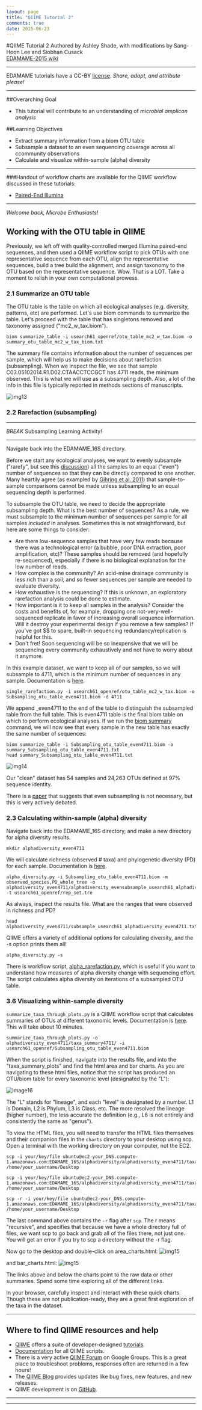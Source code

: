 ```yaml
---
layout: page
title: "QIIME Tutorial 2"
comments: true
date: 2015-06-23
---
```

#QIIME Tutorial 2
Authored by Ashley Shade, with modifications by Sang-Hoon Lee and Siobhan Cusack  
[EDAMAME-2015 wiki](https://github.com/edamame-course/2015-tutorials/wiki)

***
EDAMAME tutorials have a CC-BY [license](https://github.com/edamame-course/2015-tutorials/blob/master/LICENSE.md). _Share, adapt, and attribute please!_
***

##Overarching Goal  
* This tutorial will contribute to an understanding of *microbial amplicon analysis*

##Learning Objectives
* Extract summary information from a biom OTU table
* Subsample a dataset to an even sequencing coverage across all ccommunity observations
* Calculate and visualize within-sample (alpha) diversity

***


###Handout of workflow charts are available for the QIIME workflow discussed in these tutorials:
-  [Paired-End Illumina](https://github.com/edamame-course/docs/tree/gh-pages/extra/Handouts/QIIMEFlowChart_IlluminaPairedEnds_13aug2014.pdf?raw=true)

***

_Welcome back, Microbe Enthusiasts!_  

## Working with the OTU table in QIIME

Previously, we left off with quality-controlled merged Illumina paired-end sequences, and then used a QIIME workflow script to pick OTUs with one representative sequence from each OTU, align the representative sequences, build a tree build the alignment, and assign taxonomy to the OTU based on the representative sequence.  Wow.  That is a LOT.  Take a moment to relish in your own computational prowess.


### 2.1  Summarize an OTU table

The OTU table is the table on which all ecological analyses (e.g. diversity, patterns, etc) are performed.  Let's use biom commands to summarize the table.  Let's proceed with the table that has singletons removed and taxonomy assigned ("mc2_w_tax.biom").

```
biom summarize_table -i usearch61_openref/otu_table_mc2_w_tax.biom -o summary_otu_table_mc2_w_tax_biom.txt
```

The summary file contains information about the number of sequences per sample, which will help us to make decisions about rarefaction (subsampling).  When we inspect the file, we see that sample C03.05102014.R1.D02.CTAACCTCCGCT has 4711 reads, the minimum observed.  This is what we will use as a subsampling depth.  Also, a lot of the info in this file is typically reported in methods sections of manuscripts.

![img13](../img/summary_table.jpg)


### 2.2 Rarefaction (subsampling)

***
*BREAK* Subsampling Learning Activity!
***


Navigate back into the EDAMAME_16S directory.

Before we start any ecological analyses, we want to evenly subsample ("rarefy", but see this [discussion](http://www.ploscompbiol.org/article/info%3Adoi%2F10.1371%2Fjournal.pcbi.1003531)) all the samples to an equal ("even") number of sequences so that they can be directly compared to one another. Many heartily agree (as exampled by [Gihring et al. 2011](http://onlinelibrary.wiley.com/doi/10.1111/j.1462-2920.2011.02550.x/full)) that sample-to-sample comparisons cannot be made unless subsampling to an equal sequencing depth is performed. 

To subsample the OTU table, we need to decide the appropriate subsampling depth. What is the best number of sequences?  As a rule, we must subsample to the minimum number of sequences per sample for all samples *included* in analyses.  Sometimes this is not straightforward, but here are some things to consider:

*  Are there low-sequence samples that have very few reads because there was a technological error (a bubble, poor DNA extraction, poor amplification, etc)?  These samples should be removed (and hopefully re-sequenced), especially if there is no biological explanation for the low number of reads.
*  How complex is the community?  An acid-mine drainage community is less rich than a soil, and so fewer sequences per sample are needed to evaluate diversity.
*  How exhaustive is the sequencing?  If this is unknown, an exploratory rarefaction analysis could be done to estimate.
*  How important is it to keep all samples in the analysis?  Consider the costs and benefits of, for example, dropping one not-very-well-sequenced replicate in favor of increasing overall sequence information.  Will it destroy your experimental design if you remove a few samples? If you've got $$ to spare, built-in sequencing redundancy/replication is helpful for this.
*  Don't fret!  Soon sequencing will be so inexpensive that we will be sequencing every community exhaustively and not have to worry about it anymore.

In this example dataset, we want to keep all of our samples, so we will subsample to 4711, which is the minimum number of sequences in any sample.  Documentation is [here](http://qiime.org/scripts/single_rarefaction.html?highlight=rarefaction).

```
single_rarefaction.py -i usearch61_openref/otu_table_mc2_w_tax.biom -o Subsampling_otu_table_even4711.biom -d 4711
```

We append _even4711 to the end of the table to distinguish the subsampled table from the full table.  This is even4711 table is the final biom table on which to perform ecological analyses.  If we run the [biom summary](http://biom-format.org/documentation/summarizing_biom_tables.html) command, we will now see that every sample in the new table has exactly the same number of sequences:

```
biom summarize_table -i Subsampling_otu_table_even4711.biom -o summary_Subsampling_otu_table_even4711.txt
head summary_Subsampling_otu_table_even4711.txt
```
![img14](../img/rarefaction.jpg)

Our "clean" dataset has 54 samples and 24,263 OTUs defined at 97% sequence identity.

There is a [paper](http://www.ploscompbiol.org/article/info%3Adoi%2F10.1371%2Fjournal.pcbi.1003531) that suggests that even subsampling is not necessary, but this is very actively debated.

### 2.3 Calculating within-sample (alpha) diversity

Navigate back into the EDAMAME_16S directory, and make a new directory for alpha diversity results.

```
mkdir alphadiversity_even4711

```

We will calculate richness (observed # taxa) and phylogenetic diversity (PD) for each sample.  Documentation is [here](http://qiime.org/scripts/alpha_diversity.html).

```
alpha_diversity.py -i Subsampling_otu_table_even4711.biom -m observed_species,PD_whole_tree -o alphadiversity_even4711/alphadiversity_evensubsample_usearch61_alphadiversity_even4711.txt -t usearch61_openref/rep_set.tre
```

As always, inspect the results file.  What are the ranges that were observed in richness and PD?

```
head alphadiversity_even4711/subsample_usearch61_alphadiversity_even4711.txt
```

QIIME offers a variety of additional options for calculating diversity, and the -s option prints them all!

```
alpha_diversity.py -s
```

There is workflow script, [alpha_rarefaction.py](http://qiime.org/scripts/alpha_rarefaction.html), which is useful if you want to understand how measures of alpha diversity change with sequencing effort.  The script calculates alpha diversity on iterations of a subsampled OTU table.

### 3.6 Visualizing within-sample diversity

`summarize_taxa_through_plots.py` is a QIIME workflow script that calculates summaries of OTUs at different taxonomic levels. Documentation is [here](http://qiime.org/scripts/summarize_taxa_through_plots.html). This will take about 10 minutes.

```
summarize_taxa_through_plots.py -o alphadiversity_even4711/taxa_summary4711/ -i usearch61_openref/Subsampling_otu_table_even4711.biom
```

When the script is finished, navigate into the results file, and into the "taxa_summary_plots" and find the html area and bar charts.
As you are navigating to these html files, notice that the script has produced an OTU/biom table for every taxonomic level (designated by the "L"):

![image16](../img/lineage_files.jpg)

The "L" stands for "lineage", and each "level" is designated by a number.  L1 is Domain, L2 is Phylum, L3 is Class, etc.  The more resolved the lineage (higher number), the less accurate the definition (e.g., L6 is not entirely and consistently the same as  "genus").

To view the HTML files, you will need to transfer the HTML files themselves and their companion files in the ```charts``` directory to your desktop using scp. Open a terminal with the working directory on your computer, not the EC2.

```
scp -i your/key/file ubuntu@ec2-your_DNS.compute-1.amazonaws.com:EDAMAME_16S/alphadiversity/alphadiversity_even4711/taxa_summary4711/taxa_summary_plots/bar_charts.html /home/your_username/Desktop

scp -i your/key/file ubuntu@ec2-your_DNS.compute-1.amazonaws.com:EDAMAME_16S/alphadiversity/alphadiversity_even4711/taxa_summary4711/taxa_summary_plots/area_charts.html /home/your_username/Desktop

scp -r -i your/key/file ubuntu@ec2-your_DNS.compute-1.amazonaws.com:EDAMAME_16S/alphadiversity/alphadiversity_even4711/taxa_summary4711/taxa_summary_plots/charts /home/your_username/Desktop

```
The last command above contains the ```-r``` flag after ```scp```. The r means "recursive", and specifies that because we have a whole directory full of files, we want scp to go back and grab all of the files there, not just one. You will get an error if you try to scp a directory without the -r flag.  

Now go to the desktop and double-click on area_charts.html:
![img15](../img/area_plot1.jpg)

 and bar_charts.html:
![img15](../img/area_plot2.jpg)


The links above and below the charts point to the raw data or other summaries.  Spend some time exploring all of the different links.

In your browser, carefully inspect and interact with these quick charts.  Though these are not publication-ready, they are a great first exploration of the taxa in the dataset.


***

## Where to find QIIME resources and help
*  [QIIME](qiime.org) offers a suite of developer-designed [tutorials](http://www.qiime.org/tutorials/tutorial.html).
*  [Documentation](http://www.qiime.org/scripts/index.html) for all QIIME scripts.
*  There is a very active [QIIME Forum](https://groups.google.com/forum/#!forum/qiime-forum) on Google Groups.  This is a great place to troubleshoot problems, responses often are returned in a few hours!
*  The [QIIME Blog](http://qiime.wordpress.com/) provides updates like bug fixes, new features, and new releases.
*  QIIME development is on [GitHub](https://github.com/biocore/qiime).


-----------------------------------------------
-----------------------------------------------
